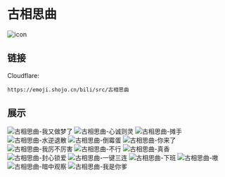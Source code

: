 # 古相思曲
![icon](https://emoji.shojo.cn/bili/src/古相思曲/icon.png)
## 链接
Cloudflare:
```
https://emoji.shojo.cn/bili/src/古相思曲
```
## 展示
![古相思曲-我又做梦了](https://emoji.shojo.cn/bili/src/古相思曲/古相思曲-我又做梦了.png)
![古相思曲-心诚则灵](https://emoji.shojo.cn/bili/src/古相思曲/古相思曲-心诚则灵.png)
![古相思曲-摊手](https://emoji.shojo.cn/bili/src/古相思曲/古相思曲-摊手.png)
![古相思曲-水逆退散](https://emoji.shojo.cn/bili/src/古相思曲/古相思曲-水逆退散.png)
![古相思曲-倒霉蛋](https://emoji.shojo.cn/bili/src/古相思曲/古相思曲-倒霉蛋.png)
![古相思曲-你来了](https://emoji.shojo.cn/bili/src/古相思曲/古相思曲-你来了.png)
![古相思曲-我厉不厉害](https://emoji.shojo.cn/bili/src/古相思曲/古相思曲-我厉不厉害.png)
![古相思曲-不行](https://emoji.shojo.cn/bili/src/古相思曲/古相思曲-不行.png)
![古相思曲-真香](https://emoji.shojo.cn/bili/src/古相思曲/古相思曲-真香.png)
![古相思曲-封心锁爱](https://emoji.shojo.cn/bili/src/古相思曲/古相思曲-封心锁爱.png)
![古相思曲-一键三连](https://emoji.shojo.cn/bili/src/古相思曲/古相思曲-一键三连.png)
![古相思曲-下班](https://emoji.shojo.cn/bili/src/古相思曲/古相思曲-下班.png)
![古相思曲-嗷](https://emoji.shojo.cn/bili/src/古相思曲/古相思曲-嗷.png)
![古相思曲-暗中观察](https://emoji.shojo.cn/bili/src/古相思曲/古相思曲-暗中观察.png)
![古相思曲-我是你爹](https://emoji.shojo.cn/bili/src/古相思曲/古相思曲-我是你爹.png)
